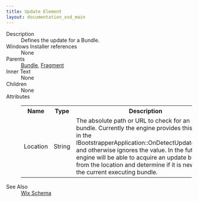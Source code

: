 ```yaml
---
title: Update Element
layout: documentation_xsd_main
---
```

<dl>
  <dt>Description</dt>
  <dd>Defines the update for a Bundle.</dd>
  <dt>Windows Installer references</dt>
  <dd>None</dd>
  <dt>Parents</dt>
  <dd>
    <a href="../bundle/">Bundle</a>, <a href="../fragment/">Fragment</a></dd>
  <dt>Inner Text</dt>
  <dd>None</dd>
  <dt>Children</dt>
  <dd>None</dd>
  <dt>Attributes</dt>
  <dd>
    <table cellspacing="0" cellpadding="0" class="schema">
      <tr>
        <th width="15%">Name</th>
        <th width="15%">Type</th>
        <th width="65%">Description</th>
        <th width="15%">Required</th>
      </tr>
      <tr>
        <td>Location</td>
        <td>String</td>
        <td>             The absolute path or URL to check for an update bundle. Currently the engine provides this value             in the IBootstrapperApplication::OnDetectUpdateBegin() and otherwise ignores the value. In the             future the engine will be able to acquire an update bundle from the location and determine if it             is newer than the current executing bundle.           </td>
        <td>Yes</td>
      </tr>
    </table>
  </dd>
  <dt>See Also</dt>
  <dd>
    <a href="../wix">Wix Schema</a>
  </dd>
</dl>

